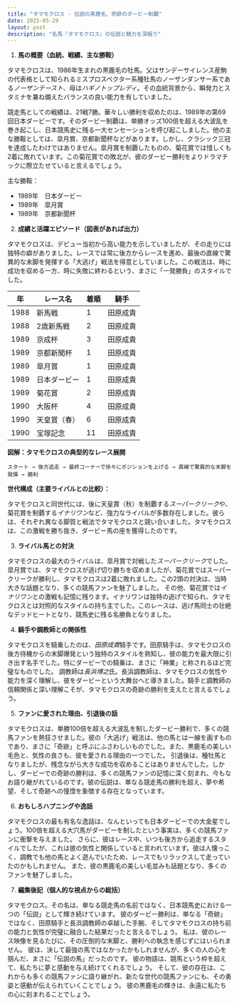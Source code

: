 ```yaml
---
title: "タマモクロス - 伝説の黒鹿毛、奇跡のダービー制覇"
date: 2025-05-29
layout: post
description: "名馬『タマモクロス』の伝説と魅力を深堀り"
---
```


1. **馬の概要（血統、戦績、主な勝鞍）**

タマモクロスは、1986年生まれの黒鹿毛の牡馬。父はサンデーサイレンス産駒の代表格として知られるミスプロスペクター系種牡馬のノーザンダンサー系である*ノーザンテースト*、母は*ハギノトップレディ*。その血統背景から、瞬発力とスタミナを兼ね備えたバランスの良い能力を有していました。

競走馬としての戦績は、21戦7勝。華々しい勝利を収めたのは、1989年の第69回日本ダービーです。そのダービー制覇は、単勝オッズ100倍を超える大波乱を巻き起こし、日本競馬史に残る一大センセーションを呼び起こしました。他の主な勝鞍としては、皐月賞、京都新聞杯などがあります。しかし、クラシック三冠を達成したわけではありません。皐月賞を制覇したものの、菊花賞では惜しくも2着に敗れています。この菊花賞での敗北が、彼のダービー勝利をよりドラマチックに際立たせていると言えるでしょう。

主な勝鞍：

* 1989年　日本ダービー
* 1989年　皐月賞
* 1989年　京都新聞杯


2. **成績と活躍エピソード（図表があれば出力）**

タマモクロスは、デビュー当初から高い能力を示していましたが、その走りには独特の癖がありました。レースでは常に後方からレースを進め、最後の直線で驚異的な末脚を発揮する「大逃げ」戦法を得意としていました。この戦法は、時に成功を収める一方、時に失敗に終わるという、まさに「一発勝負」のスタイルでした。

| 年 | レース名         | 着順 | 騎手       |
|---|-----------------|-----|-------------|
| 1988 | 新馬戦           | 1   | 田原成貴     |
| 1988 | 2歳新馬戦         | 2   | 田原成貴     |
| 1989 | 京成杯           | 3   | 田原成貴     |
| 1989 | 京都新聞杯         | 1   | 田原成貴     |
| 1989 | 皐月賞           | 1   | 田原成貴     |
| 1989 | 日本ダービー       | 1   | 田原成貴     |
| 1989 | 菊花賞           | 2   | 田原成貴     |
| 1990 | 大阪杯           | 4   | 田原成貴     |
| 1990 | 天皇賞（春）       | 6   | 田原成貴     |
| 1990 | 宝塚記念         | 11  | 田原成貴     |


**図解：タマモクロスの典型的なレース展開**

```
スタート → 後方追走 → 最終コーナーで徐々にポジションを上げる → 直線で驚異的な末脚を発揮 → 勝利
```

**世代構成（主要ライバルとの比較）：**

タマモクロスと同世代には、後に天皇賞（秋）を制覇する*スーパークリーク*や、菊花賞を制覇する*イナリワン*など、強力なライバルが多数存在しました。彼らは、それぞれ異なる脚質と戦法でタマモクロスと競い合いました。タマモクロスは、この激戦を勝ち抜き、ダービー馬の座を獲得したのです。


3. **ライバル馬との対決**

タマモクロスの最大のライバルは、皐月賞で対戦した*スーパークリーク*でした。皐月賞では、タマモクロスが逃げ切り勝ちを収めましたが、菊花賞ではスーパークリークが勝利し、タマモクロスは2着に敗れました。この2頭の対決は、当時大きな話題となり、多くの競馬ファンを魅了しました。  その他、菊花賞では*イナリワン*との激戦も記憶に残ります。イナリワンは独特の逃げで知られ、タマモクロスとは対照的なスタイルの持ち主でした。このレースは、逃げ馬同士の壮絶なデッドヒートとなり、競馬史に残る名勝負となりました。


4. **騎手や調教師との関係性**

タマモクロスを騎乗したのは、*田原成貴*騎手です。田原騎手は、タマモクロスの後方待機からの末脚爆発という独特のスタイルを熟知し、彼の能力を最大限に引き出す名手でした。特にダービーでの騎乗は、まさに「神業」と称されるほど完璧なものでした。  調教師は*長浜博之*氏。長浜調教師は、タマモクロスの気性や能力を深く理解し、彼をダービーという大舞台へと導きました。騎手と調教師の信頼関係と深い理解こそが、タマモクロスの奇跡の勝利を支えたと言えるでしょう。


5. **ファンに愛された理由、引退後の話**

タマモクロスは、単勝100倍を超える大波乱を制したダービー勝利で、多くの競馬ファンを熱狂させました。彼の「大逃げ」戦法は、他の馬とは一線を画すものであり、まさに「奇跡」と呼ぶにふさわしいものでした。また、黒鹿毛の美しい毛色と、気性の良さも、彼を愛される理由の一つでした。  引退後は、種牡馬となりましたが、残念ながら大きな成功を収めることはありませんでした。しかし、ダービーでの奇跡の勝利は、多くの競馬ファンの記憶に深く刻まれ、今もなお語り継がれているのです。彼の伝説は、単なる競走馬の勝利を超え、夢や希望、そして奇跡への憧憬を象徴する存在となっています。


6. **おもしろハプニングや逸話**

タマモクロスの最も有名な逸話は、なんといっても日本ダービーでの大金星でしょう。100倍を超える大穴馬がダービーを制したという事実は、多くの競馬ファンに衝撃を与えました。  さらに、彼はレース中、いつも後方から追走するスタイルでしたが、これは彼の気性と関係していると言われています。彼は人懐っこく、調教でも他の馬とよく遊んでいたため、レースでもリラックスして走っていたのかもしれません。  また、彼の黒鹿毛の美しい毛並みも話題となり、多くのファンを魅了しました。


7. **編集後記（個人的な視点からの総括）**

タマモクロス。その名は、単なる競走馬の名前ではなく、日本競馬史における一つの「伝説」として輝き続けています。  彼のダービー勝利は、単なる「奇跡」ではなく、田原騎手と長浜調教師の卓越した手腕、そしてタマモクロスの持ち前の能力と気性が完璧に融合した結果だったと言えるでしょう。  私は、彼のレース映像を見るたびに、その圧倒的な末脚と、勝利への執念を感じずにはいられません。  彼は、決して最強の馬ではなかったかもしれませんが、多くの人の心を掴んだ、まさに「伝説の馬」だったのです。  彼の物語は、競馬という枠を超えて、私たちに夢と感動を与え続けてくれるでしょう。  そして、彼の存在は、これからも多くの競馬ファンに語り継がれ、新たな世代の競馬ファンにも、その勇姿と感動が伝えられていくことでしょう。  彼の黒鹿毛の輝きは、永遠に私たちの心に刻まれることでしょう。
